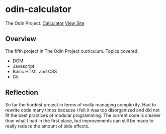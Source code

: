 # odin-calculator
The Odin Project: [Calculator](https://www.theodinproject.com/lessons/foundations-calculator)
[View Site](https://liuhenry1.github.io/odin-calculator/)

## Overview
The fifth project in The Odin Project curriculum. Topics covered: 
<ul>
    <li>DOM</li>
    <li>Javascript</li>
    <li>Basic HTML and CSS</li>
    <li>Git</li>
</ul>

## Reflection
So far the hardest project in terms of really managing complexity. 
Had to rewrite code many times because I felt it was too disorganized
and did not fit the best practices of modular programming. The current code
is cleaner than what I had in the first place, but improvements can still be made
to really reduce the amount of side effects. 
